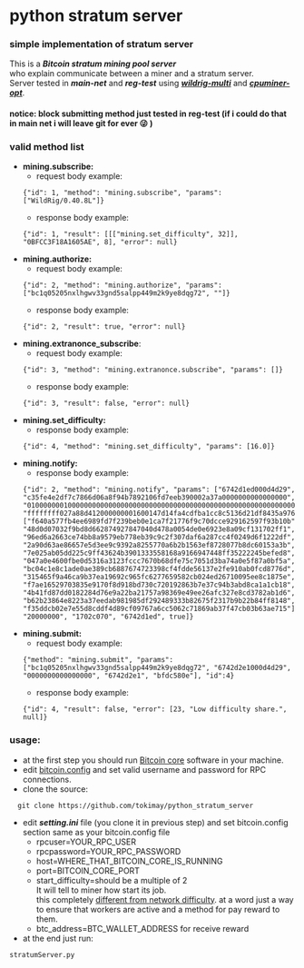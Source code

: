 # python stratum server
### simple implementation of stratum server

This is a ***Bitcoin stratum mining pool server*** </br>
who explain communicate between a miner and a stratum server. </br>
Server tested in ***main-net*** and ***reg-test*** using 
***[wildrig-multi](https://github.com/andru-kun/wildrig-multi)*** and ***[cpuminer-opt](https://github.com/JayDDee/cpuminer-opt)***.</br>
#### notice: block submitting method just tested in reg-test (if i could do that in main net i will leave git for ever :stuck_out_tongue_winking_eye: )

### valid method list
- **mining.subscribe:**
  - request body example:
  ````shell
  {"id": 1, "method": "mining.subscribe", "params": ["WildRig/0.40.8L"]}
    ```` 
  - response body example:
  ````shell
  {"id": 1, "result": [[["mining.set_difficulty", 32]], "0BFCC3F18A1605AE", 8], "error": null}
    ````
- **mining.authorize:**
  - request body example:
  ````shell
  {"id": 2, "method": "mining.authorize", "params": ["bc1q05205nxlhgwv33gnd5salpp449m2k9ye8dqg72", ""]}
    ```` 
  - response body example:
  ````shell
  {"id": 2, "result": true, "error": null}
    ````
- **mining.extranonce_subscribe**:
  - request body example:
  ````shell
  {"id": 3, "method": "mining.extranonce.subscribe", "params": []}
    ```` 
  - response body example:
  ````shell
  {"id": 3, "result": false, "error": null}
    ````
- **mining.set_difficulty:**
  - response body example:
  ````shell
  {"id": 4, "method": "mining.set_difficulty", "params": [16.0]}
    ````
- **mining.notify:**
  - response body example:
  ````shell
  {"id": 2, "method": "mining.notify", "params": ["6742d1ed000d4d29", "c35fe4e2df7c7866d06a8f94b7892106fd7eeb390002a37a0000000000000000", "01000000010000000000000000000000000000000000000000000000000000000000000000ffffffff2603294d0d21746f6b696d617940676d61696c2e636f6d", "ffffffff027a88d412000000001600147d14fa4cdfba1cc8c5136d21df8435a976ab14990000000000000000266a24aa21a9ed20cf115aea7d5949653d2935e80d4703829e59539a40e9ede927db49509614dc00000000", ["f640a577fb4ee6989fd7f239beb0e1ca7f21776f9c70dcce929162597f93b10b", "48d0d07032f9bd8d662874927847040d478a0054de0e6923e8a09cf131702ff1", "96ed6a2663ce74bb8a9579eb778eb39c9c2f307daf6a287cc4f0249d6f1222df", "2a90d63ae86657e5d3ee9c9392a8255770a6b2b1563ef8728077b8dc60153a3b", "7e025ab05dd225c9ff43624b3901333558168a9166947448ff35222245befed8", "047a0e4600fbe0d5316a3123fccc7670b68dfe75c7051d3ba74a0e5f87a0bf5a", "bc04c1e8c1ade0ae389cb6887674723398cf4fdde56137e2fe910ab0fcd8776d", "315465f9a46ca9b37ea19692c965fc6277659582cb024ed26710095ee8c1875e", "f7ae16529703835e9170f8d918bd730c720192863b7e37c94b3abd8ca1a1cb18", "4b41fd87dd0182284d76e9a22ba21757a98369e49ee26afc327e8cd3782ab1d6", "b62b23864e8223a37eedab981985df292489333b82675f2317b9b22b84ff8148", "f35ddcb02e7e55d8cddf4d89cf09767a6cc5062c71869ab37f47cb03b63ae715"], "20000000", "1702c070", "6742d1ed", true]}
    ````
- **mining.submit:**
  - request body example:
  ````shell
  {"method": "mining.submit", "params": ["bc1q05205nxlhgwv33gnd5salpp449m2k9ye8dqg72", "6742d2e1000d4d29", "0000000000000000", "6742d2e1", "bfdc580e"], "id":4}
    ```` 
  - response body example:
  ````shell
  {"id": 4, "result": false, "error": [23, "Low difficulty share.", null]}
    ````

### usage:
+ at the first step you should run [Bitcoin core](https://bitcoin.org/en/full-node) software in your machine.
+  edit [bitcoin.config](https://bitcoin.stackexchange.com/questions/11190/where-is-the-configuration-file-of-bitcoin-qt-kept)  and set valid username and password for RPC connections.
+  clone the source:
````shell
  git clone https://github.com/tokimay/python_stratum_server 
  ````
+ edit ***setting.ini*** file (you clone it in previous step) and set bitcoin.config section same as your bitcoin.config file
  + rpcuser=YOUR_RPC_USER
  + rpcpassword=YOUR_RPC_PASSWORD
  + host=WHERE_THAT_BITCOIN_CORE_IS_RUNNING
  + port=BITCOIN_CORE_PORT
  + start_difficulty=should be a multiple of 2 </br>
  It will tell to miner how start its job. </br>
  this completely [different from network difficulty](https://bitcointalk.org/index.php?topic=5474651.0). at a word just a way to ensure that workers are active and a method for pay reward to them. </br>
  + btc_address=BTC_WALLET_ADDRESS for receive reward
+ at the end just run: 
````shell
stratumServer.py
  ````